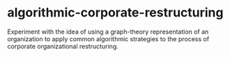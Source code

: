 # algorithmic-corporate-restructuring
Experiment with the idea of using a graph-theory representation of an organization to apply common algorithmic strategies to the process of corporate organizational restructuring.
